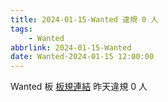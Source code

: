 ```yaml
---
title: 2024-01-15-Wanted 違規 0 人
tags:
    - Wanted
abbrlink: 2024-01-15-Wanted
date: Wanted-2024-01-15 12:00:00
---
```

Wanted 板 [板規連結](https://www.ptt.cc/bbs/Wanted/M.1608829773.A.D3B.html)
昨天違規 0 人
